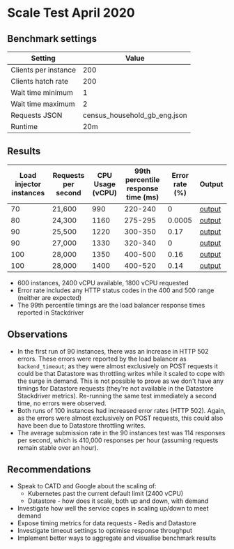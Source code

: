 # Scale Test April 2020

## Benchmark settings

| Setting | Value |
| --- | ---| 
| Clients per instance | 200 |
| Clients hatch rate   | 200 |
| Wait time minimum | 1 |
| Wait time maximum | 2 |
| Requests JSON | census_household_gb_eng.json |
| Runtime | 20m |

## Results

| Load injector instances | Requests per second | CPU Usage (vCPU) | 99th percentile response time (ms) | Error rate (%) | Output |
| --- | --- | --- | --- | --- | --- |
| 70  | 21,600 | 990  | 220-240 | 0      | [output](https://console.cloud.google.com/storage/browser/eq-stress-test-load-injectors-benchmark-outputs/stress-test-household-70/2020-04-17T10:36:14/) |
| 80  | 24,300 | 1160 | 275-295 | 0.0005 | [output](https://console.cloud.google.com/storage/browser/eq-stress-test-load-injectors-benchmark-outputs/stress-test-household-80/2020-04-17T10:59:32/) |
| 90  | 25,500 | 1220 | 300-350 | 0.17   | [output](https://console.cloud.google.com/storage/browser/eq-stress-test-load-injectors-benchmark-outputs/stress-test-household-90/2020-04-17T11:22:12/) |
| 90  | 27,000 | 1330 | 320-340 | 0      | [output](https://console.cloud.google.com/storage/browser/eq-stress-test-load-injectors-benchmark-outputs/stress-test-household-90/2020-04-17T11:45:02/) |
| 100 | 28,000 | 1350 | 400-500 | 0.16   | [output](https://console.cloud.google.com/storage/browser/eq-stress-test-load-injectors-benchmark-outputs/stress-test-household-100/2020-04-17T12:06:33/) |
| 100 | 28,000 | 1400 | 400-520 | 0.14   | [output](https://console.cloud.google.com/storage/browser/eq-stress-test-load-injectors-benchmark-outputs/stress-test-household-100/2020-04-17T12:29:03/) |

- 600 instances, 2400 vCPU available, 1800 vCPU requested
- Error rate includes any HTTP status codes in the 400 and 500 range (neither are expected)
- The 99th percentile timings are the load balancer response times reported in Stackdriver

## Observations

- In the first run of 90 instances, there was an increase in HTTP 502 errors. These errors were reported by the load balancer as `backend_timeout`; as they were almost exclusively on POST requests it could be that Datastore was throttling writes while it scaled to cope with the surge in demand. This is not possible to prove as we don't have any timings for Datastore requests (they're not available in the Datastore Stackdriver metrics). Re-running the same test immediately a second time, no errors were observed.
- Both runs of 100 instances had increased error rates (HTTP 502). Again, as the errors were almost exclusively on POST requests, this could also have been due to Datastore throttling writes. 
- The average submission rate in the 90 instances test was 114 responses per second, which is 410,000 responses per hour (assuming requests remain stable over an hour).

## Recommendations

- Speak to CATD and Google about the scaling of:
  - Kubernetes past the current default limit (2400 vCPU)
  - Datastore - how does it scale, both up and down, with demand
- Investigate how well the service copes in scaling up/down to meet demand
- Expose timing metrics for data requests - Redis and Datastore
- Investigate timeout settings to optimise response throughput
- Implement better ways to aggregate and visualise benchmark results
